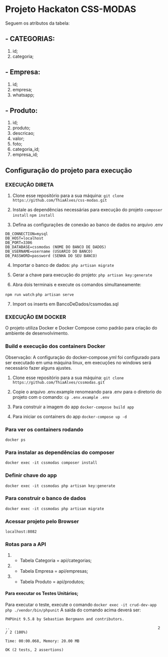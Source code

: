 # Projeto Hackaton CSS-MODAS

Seguem os atributos da tabela:

## - CATEGORIAS:
1. id;
2. categoria;

## - Empresa:
1. id;
2. empresa;
3. whatsapp;

## - Produto:
1. id;
2. produto;
3. descricao;
4. valor;
5. foto;
6. categoria_id;
7. empresa_id;


## Configuração do projeto para execução


### EXECUÇÂO DIRETA

1) Clone esse repositório para a sua máquina:
```git clone https://github.com/ThiaAlves/css-modas.git```

2) Instale as dependências necessárias para execução do projeto
```composer install```
```npm install```

3) Defina as configurações de conexão ao banco de dados no arquivo .env
```
DB_CONNECTION=mysql
DB_HOST=localhost
DB_PORT=3306
DB_DATABASE=cssmodas (NOME DO BANCO DE DADOS)
DB_USERNAME=username (USUARIO DO BANCO)
DB_PASSWORD=password (SENHA DO SEU BANCO)
```
4) Importar o banco de dados:
```php artisan migrate```

5) Gerar a chave para execução do projeto:
```php artisan key:generate```

6) Abra dois terminais e execute os comandos simultaneamente:

```npm run watch```
```php artisan serve```

7) Import os inserts em BancoDeDados/cssmodas.sql
 
 
### EXECUÇÂO EM DOCKER
O projeto utiliza Docker e Docker Compose como padrão para criação do ambiente de desenvolvimento.

### Build e execução dos containers Docker
Observação: A configuração do docker-compose.yml foi configurado para ser executado 
em uma máquina linux, em execuções no windows será necessário fazer alguns ajustes.

1) Clone esse repositório para a sua máquina:
```git clone https://github.com/ThiaAlves/cssmodas.git```

2) Copie o arquivo .env.example renomeando para .env para o diretorio do projeto com o comando:
```cp .env.example .env```

3) Para construir a imagem do app
```docker-compose build app```

4) Para iniciar os containers do app
```docker-compose up -d```

### Para ver os containers rodando
```docker ps```

### Para instalar as dependências do composer
```docker exec -it cssmodas composer install```

### Definir chave do app
```docker exec -it cssmodas php artisan key:generate```

### Para construir o banco de dados
```docker exec -it cssmodas php artisan migrate```

### Acessar projeto pelo Browser
```localhost:8082```


### Rotas para a API

1) - Tabela Categoria = api/categorias;
2) - Tabela Empresa = api/empresas;
3) - Tabela Produto = api/produtos;



#### Para executar os Testes Unitários;
Para executar o teste, execute o comando ```docker exec -it crud-dev-app php ./vendor/bin/phpunit``` 
A saída do comando acima deverá ser:
```
PHPUnit 9.5.8 by Sebastian Bergmann and contributors.

..                                                                  2 / 2 (100%)

Time: 00:00.068, Memory: 20.00 MB

OK (2 tests, 2 assertions)
```
